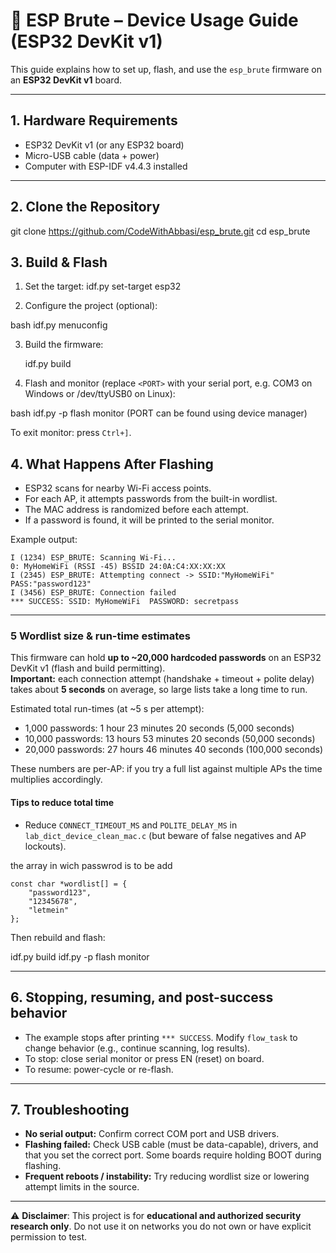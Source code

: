 
# 📖 ESP Brute – Device Usage Guide (ESP32 DevKit v1)

This guide explains how to set up, flash, and use the `esp_brute` firmware on an **ESP32 DevKit v1** board.

---

## 1. Hardware Requirements
- ESP32 DevKit v1 (or any ESP32 board)  
- Micro-USB cable (data + power)  
- Computer with ESP-IDF v4.4.3 installed  

---

## 2. Clone the Repository
git clone https://github.com/CodeWithAbbasi/esp_brute.git
cd esp_brute
## 3. Build & Flash

1. Set the target:
   idf.py set-target esp32
   
2. Configure the project (optional):

  bash
   idf.py menuconfig

3. Build the firmware:


   idf.py build
  
4. Flash and monitor (replace `<PORT>` with your serial port, e.g. COM3 on Windows or /dev/ttyUSB0 on Linux):

  bash
   idf.py -p <PORT> flash monitor (PORT can be found using device manager)
 

To exit monitor: press `Ctrl+]`.


## 4. What Happens After Flashing

* ESP32 scans for nearby Wi-Fi access points.
* For each AP, it attempts passwords from the built-in wordlist.
* The MAC address is randomized before each attempt.
* If a password is found, it will be printed to the serial monitor.

Example output:

```
I (1234) ESP_BRUTE: Scanning Wi-Fi...
0: MyHomeWiFi (RSSI -45) BSSID 24:0A:C4:XX:XX:XX
I (2345) ESP_BRUTE: Attempting connect -> SSID:"MyHomeWiFi" PASS:"password123"
I (3456) ESP_BRUTE: Connection failed
*** SUCCESS: SSID: MyHomeWiFi  PASSWORD: secretpass
```

---

### 5 Wordlist size & run-time estimates

This firmware can hold **up to ~20,000 hardcoded passwords** on an ESP32 DevKit v1 (flash and build permitting).  
**Important:** each connection attempt (handshake + timeout + polite delay) takes about **5 seconds** on average, so large lists take a long time to run.

Estimated total run-times (at ~5 s per attempt):
- 1,000 passwords: 1 hour 23 minutes 20 seconds (5,000 seconds)  
- 10,000 passwords: 13 hours 53 minutes 20 seconds (50,000 seconds)  
- 20,000 passwords: 27 hours 46 minutes 40 seconds (100,000 seconds)

These numbers are per-AP: if you try a full list against multiple APs the time multiplies accordingly.

#### Tips to reduce total time
- Reduce `CONNECT_TIMEOUT_MS` and `POLITE_DELAY_MS` in `lab_dict_device_clean_mac.c` (but beware of false negatives and AP lockouts).  

the array in wich passwrod is to be  add 
```
const char *wordlist[] = {
    "password123",
    "12345678",
    "letmein"
};

```

Then rebuild and flash:

idf.py build
idf.py -p <PORT> flash monitor


---

## 6. Stopping, resuming, and post-success behavior

* The example stops after printing `*** SUCCESS`. Modify `flow_task` to change behavior (e.g., continue scanning, log results).
* To stop: close serial monitor or press EN (reset) on board.
* To resume: power-cycle or re-flash.

---

## 7. Troubleshooting

* **No serial output:** Confirm correct COM port and USB drivers.
* **Flashing failed:** Check USB cable (must be data-capable), drivers, and that you set the correct port. Some boards require holding BOOT during flashing.
* **Frequent reboots / instability:** Try reducing wordlist size or lowering attempt limits in the source.

---

⚠️ **Disclaimer**: This project is for **educational and authorized security research only**. Do not use it on networks you do not own or have explicit permission to test.

```
